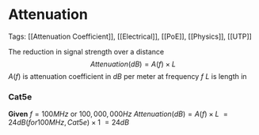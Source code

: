 # Attenuation
Tags: [[Attenuation Coefficient]], [[Electrical]], [[PoE]], [[Physics]], [[UTP]]

The reduction in signal strength over a distance
$$ Attenuation (dB) = A(f) × L$$
$A(f)$ is attenuation coefficient in $dB$ per meter at frequency $f$
$L$ is length in


### Cat5e
**Given**
$f = 100MHz$ or $100,000,000Hz$
$Attenuation (dB) = A(f) × L$ 
$= 24dB(for 100 MHz, Cat5e) × 1$ 
$= 24dB$

